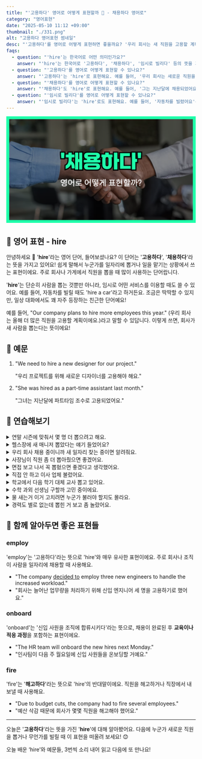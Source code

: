 ```yaml
---
title: "'고용하다' 영어로 어떻게 표현할까 🤝 - 채용하다 영어로"
category: "영어표현"
date: "2025-05-10 11:12 +09:00"
thumbnail: "./331.png"
alt: "고용하다 영어표현 썸네일"
desc: "'고용하다'를 영어로 어떻게 표현하면 좋을까요? '우리 회사는 새 직원을 고용할 계획이에요.' 등을 영어로 표현하는 법을 배워봅시다. 다양한 예문을 통해서 연습하고 본인의 표현으로 만들어 보세요."
faqs:
  - question: "'hire'는 한국어로 어떤 의미인가요?"
    answer: "'hire'는 한국어로 '고용하다', '채용하다', '임시로 빌리다' 등의 뜻을 가지고 있어요. 주로 직원을 뽑거나 물건을 잠깐 빌릴 때 사용한답니다."
  - question: "'고용하다'를 영어로 어떻게 표현할 수 있나요?"
    answer: "'고용하다'는 'hire'로 표현해요. 예를 들어, '우리 회사는 새로운 직원을 고용할 예정이에요'는 'Our company plans to hire new employees'로 말할 수 있어요."
  - question: "'채용하다'를 영어로 어떻게 표현할 수 있나요?"
    answer: "'채용하다'도 'hire'로 표현해요. 예를 들어, '그는 지난달에 채용되었어요'는 'He was hired last month'라고 할 수 있어요."
  - question: "'임시로 빌리다'를 영어로 어떻게 표현할 수 있나요?"
    answer: "'임시로 빌리다'는 'hire'로도 표현해요. 예를 들어, '자동차를 빌렸어요'는 'I hired a car'라고 할 수 있어요."
---
```


!['채용하다' 영어표현 썸네일 이미지](./331.png)

## 🌟 영어 표현 - hire

안녕하세요 👋 '**hire**'라는 영어 단어, 들어보셨나요? 이 단어는 '**고용하다**', '**채용하다**'라는 뜻을 가지고 있어요! 쉽게 말해서 누군가를 일자리에 뽑거나 일을 맡기는 상황에서 쓰는 표현이에요. 주로 회사나 가게에서 직원을 뽑을 때 많이 사용하는 단어랍니다.

'**hire**'는 단순히 사람을 뽑는 것뿐만 아니라, 임시로 어떤 서비스를 이용할 때도 쓸 수 있어요. 예를 들어, 자동차를 빌릴 때도 'hire a car'라고 하거든요. 조금은 딱딱할 수 있지만, 일상 대화에서도 꽤 자주 등장하는 친근한 단어예요!

예를 들어, "Our company plans to hire more employees this year." (우리 회사는 올해 더 많은 직원을 고용할 계획이에요.)라고 말할 수 있답니다. 이렇게 쓰면, 회사가 새 사람을 뽑는다는 뜻이에요!

## 📖 예문

1. "We need to hire a new designer for our project."

   "우리 프로젝트를 위해 새로운 디자이너를 고용해야 해요."

2. "She was hired as a part-time assistant last month."

   "그녀는 지난달에 파트타임 조수로 고용되었어요."

## 💬 연습해보기

<details>
<summary>연말 시즌에 맞춰서 몇 명 더 뽑으려고 해요.</summary>
<span>We're looking to hire a few new people for the holiday season.</span>
</details>

<details>
<summary>헬스장에 새 매니저 뽑았다는 얘기 들었어요?</summary>
<span>Did you hear they hired a new manager at the gym?</span>
</details>

<details>
<summary>우리 회사 채용 중이니까 새 일자리 찾는 중이면 알려줘요.</summary>
<span>My company’s hiring if you’re looking for a new job.</span>
</details>

<details>
<summary>사장님이 직원 좀 더 뽑아줬으면 좋겠어요.</summary>
<span><a href="/blog/in-english/118.i-wish/">I wish</a> my boss would hire more staff.</span>
</details>

<details>
<summary>면접 보고 나서 꼭 뽑혔으면 좋겠다고 생각했어요.</summary>
<span>After the interview, I really hope they decide to hire me.</span>
</details>

<details>
<summary>직접 안 하고 이사 업체 불렀어요.</summary>
<span>They hired a moving company <a href="/blog/in-english/169.instead-of/">instead of</a> doing it themselves.</span>
</details>

<details>
<summary>학교에서 다음 학기 대체 교사 뽑고 있어요.</summary>
<span>The school’s hiring substitute teachers for next semester.</span>
</details>

<details>
<summary>수학 과외 선생님 구할까 고민 중이에요.</summary>
<span>I’m thinking about hiring a tutor for math.</span>
</details>

<details>
<summary>물 새는거 이거 고치려면 누군가 불러야 할지도 몰라요.</summary>
<span>We might have to hire someone to fix this leak.</span>
</details>

<details>
<summary>경력도 별로 없는데 뽑힌 거 보고 좀 놀랐어요.</summary>
<span>I was surprised they hired him with so little experience.</span>
</details>

## 🤝 함께 알아두면 좋은 표현들

### employ

'employ'는 '고용하다'라는 뜻으로 'hire'와 매우 유사한 표현이에요. 주로 회사나 조직이 사람을 일자리에 채용할 때 사용해요.

- "The company [decided to](/blog/in-english/062.decide-to/) employ three new engineers to handle the increased workload."
- "회사는 늘어난 업무량을 처리하기 위해 신입 엔지니어 세 명을 고용하기로 했어요."

### onboard

'onboard'는 '신입 사원을 조직에 합류시키다'라는 뜻으로, 채용이 완료된 후 **교육이나 적응 과정**을 포함하는 표현이에요.

- "The HR team will onboard the new hires next Monday."
- "인사팀이 다음 주 월요일에 신입 사원들을 온보딩할 거예요."

### fire

'fire'는 '**해고하다**'라는 뜻으로 'hire'의 반대말이에요. 직원을 해고하거나 직장에서 내보낼 때 사용해요.

- "Due to budget cuts, the company had to fire several employees."
- "예산 삭감 때문에 회사가 몇몇 직원을 해고해야 했어요."

---

오늘은 '**고용하다**'라는 뜻을 가진 '**hire**'에 대해 알아봤어요. 다음에 누군가 새로운 직원을 뽑거나 무언가를 빌릴 때 이 표현을 떠올려 보세요! 😊

오늘 배운 ‘hire’와 예문들, 3번씩 소리 내어 읽고 다음에 또 만나요!
